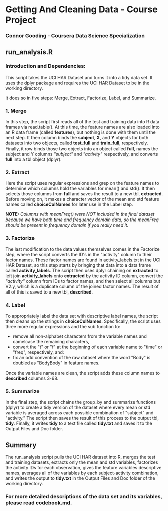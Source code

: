 # Getting And Cleaning Data - Course Project

### Connor Gooding - Coursera Data Science Specialization

## run_analysis.R

### Introduction and Dependencies:

This script takes the UCI HAR Dataset and turns it into a tidy data set.
It uses the dplyr package and requires the UCI HAR Dataset to be
in the working directory. 

It does so in five steps: Merge, Extract, Factorize, Label, and Summarize.

### 1. Merge

In this step, the script first reads all of the test and training data into
R data frames via read.table(). At this time, the feature names are also loaded into an
R data frame (called **features**), but nothing is done with them until the next step. 
It then column binds the **subject**, **X**, and **Y** objects for both datasets into two objects, 
called **test_full** and **train_full**, respectively. Finally, it row binds those two objects into
an object called **full**, names the subject and Y columns *"subject"* and *"activity"* respectively, 
and converts **full** into a tbl object (dplyr).

### 2. Extract

Here the script uses regular expressions and grep on the feature names to determine which columns
hold the variables for mean() and std(). It then selects those columns from **full** and saves
the result to a new tbl, **extracted**. Before moving on, it makes a character vector of the
mean and std feature names called **choiceColNames** for later use in the Label step.

**NOTE:** *Columns with meanFreq() were NOT included in the final dataset because we have both
time and frequency domain data, so the meanFreq should be present in frequency domain if you
really need it.*

### 3. Factorize

The last modification to the data values themselves comes in the Factorize step, where the script
converts the ID's in the "activity" column to their factor names. These factor names are found in
activity_labels.txt in the UCI HAR Dataset, so this step starts by bringing that data into a
data frame called **activity_labels**. The script then uses dplyr chaining on **extracted** to
left join **activity_labels** onto **extracted** by the activity ID column, convert the *"activity"*
column from IDs to factor names, and then select all columns but V2.y, which is a duplicate column
of the joined factor names. The result of all of this is saved to a new tbl, **described**.

### 4. Label

To appropriately label the data set with descriptive label names, the script then cleans up the
strings in **choiceColNames**. Specifically, the script uses three more regular expressions and the
sub function to:

* remove all non-alphabet characters from the variable names and camelcase the
	remaining characters, 
* convert the "t" or "f" at the beginning of each variable name to
	"time" or "freq", respectively, and:
* fix an odd convention of the raw dataset where the word "Body" is doubled as "BodyBody" in feature names.

Once the variable names are clean, the script adds these column
names to **described** columns 3-68.

### 5. Summarize

In the final step, the script chains the group_by and summarize functions (dplyr) to create a
tidy version of the dataset where every mean or std variable is averaged across each possible
combination of "subject" and "activity." The script then saves the result of this process to
the output tbl, **tidy**. Finally, it writes **tidy** to a text file called **tidy.txt** and
saves it to the Output Files and Doc folder.

## Summary

The run_analysis script pulls the UCI HAR dataset into R, merges the test and training datasets,
extracts only the mean and std variables, factorizes the activity IDs for each observation, gives
the feature variables descriptive names, averages all of the variables by each subject-activity
combination, and writes the output to **tidy.txt** in the Output Files and Doc folder of the working
directory.

### For more detailed descriptions of the data set and its variables, please read **codebook.md**.


